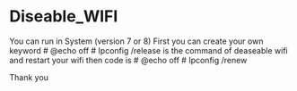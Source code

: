 # Diseable_WIFI
You can run in System (version 7 or 8)
First you can create your own keyword 
    # @echo off
    # Ipconfig /release
is the command of deaseable wifi and restart your wifi then code is
    # @echo off
    # Ipconfig /renew
    
Thank you
